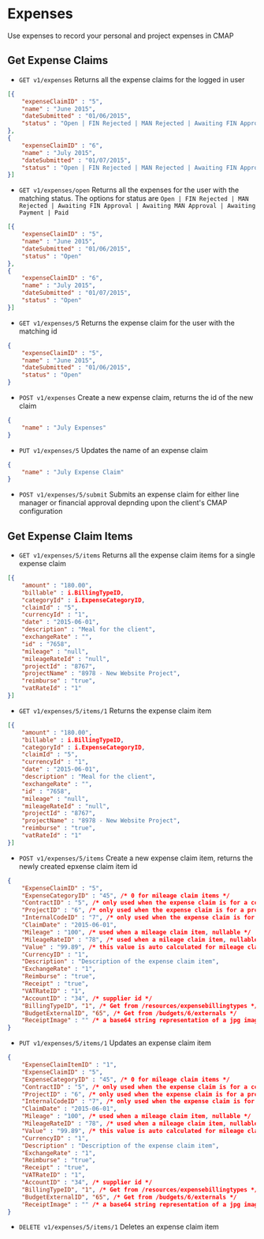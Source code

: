 # Expenses
Use expenses to record your personal and project expenses in CMAP

## Get Expense Claims
* `GET v1/expenses` Returns all the expense claims for the logged in user

```json
[{
	"expenseClaimID" : "5", 
	"name" : "June 2015", 
	"dateSubmitted" : "01/06/2015", 
	"status" : "Open | FIN Rejected | MAN Rejected | Awaiting FIN Approval | Awaiting MAN Approval | Awaiting Payment | Paid"
},
{
	"expenseClaimID" : "6", 
	"name" : "July 2015", 
	"dateSubmitted" : "01/07/2015", 
	"status" : "Open | FIN Rejected | MAN Rejected | Awaiting FIN Approval | Awaiting MAN Approval | Awaiting Payment | Paid"
}]
```

* `GET v1/expenses/open` Returns all the expenses for the user with the matching status. The options for status are `Open | FIN Rejected | MAN Rejected | Awaiting FIN Approval | Awaiting MAN Approval | Awaiting Payment | Paid`

```json
[{
	"expenseClaimID" : "5", 
	"name" : "June 2015", 
	"dateSubmitted" : "01/06/2015", 
	"status" : "Open"
},
{
	"expenseClaimID" : "6", 
	"name" : "July 2015", 
	"dateSubmitted" : "01/07/2015", 
	"status" : "Open"
}]
```

* `GET v1/expenses/5` Returns the expense claim for the user with the matching id

```json
{
	"expenseClaimID" : "5", 
	"name" : "June 2015", 
	"dateSubmitted" : "01/06/2015", 
	"status" : "Open"
}
```


* `POST v1/expenses` Create a new expense claim, returns the id of the new claim

```json
{
	"name" : "July Expenses"
}
```

* `PUT v1/expenses/5` Updates the name of an expense claim

```json
{
	"name" : "July Expense Claim"
}
```

* `POST v1/expenses/5/submit` Submits an expense claim for either line manager or financial approval depnding upon the client's CMAP configuration
 


## Get Expense Claim Items
* `GET v1/expenses/5/items` Returns all the expense claim items for a single expense claim

```json
[{ 
	"amount" : "180.00",
	"billable" : i.BillingTypeID,
	"categoryId" : i.ExpenseCategoryID,
	"claimId" : "5",
	"currencyId" : "1",
	"date" : "2015-06-01",
	"description" : "Meal for the client",
	"exchangeRate" : "",
	"id" : "7658",
	"mileage" : "null",
	"mileageRateId" : "null",
	"projectId" : "8767",
	"projectName" : "8978 - New Website Project",
	"reimburse" : "true",
	"vatRateId" : "1" 
}]
```

* `GET v1/expenses/5/items/1` Returns the expense claim item


```json
[{ 
	"amount" : "180.00",
	"billable" : i.BillingTypeID,
	"categoryId" : i.ExpenseCategoryID,
	"claimId" : "5",
	"currencyId" : "1",
	"date" : "2015-06-01",
	"description" : "Meal for the client",
	"exchangeRate" : "",
	"id" : "7658",
	"mileage" : "null",
	"mileageRateId" : "null",
	"projectId" : "8767",
	"projectName" : "8978 - New Website Project",
	"reimburse" : "true",
	"vatRateId" : "1" 
}]
```

* `POST v1/expenses/5/items` Create a new expense claim item, returns the newly created epxense claim item id

```json
{
	"ExpenseClaimID" : "5",
	"ExpenseCategoryID" : "45", /* 0 for mileage claim items */
	"ContractID" : "5", /* only used when the expense claim is for a contract */
	"ProjectID" : "6", /* only used when the expense claim is for a project */
	"InternalCodeID" : "7", /* only used when the expense claim is for an internal code */
	"ClaimDate" : "2015-06-01",
	"Mileage" : "100", /* used when a mileage claim item, nullable */
	"MileageRateID" : "78", /* used when a mileage claim item, nullable */
	"Value" : "99.89", /* this value is auto calculated for mileage claims */
	"CurrencyID" : "1",
	"Description" : "Description of the expense claim item",
	"ExchangeRate" : "1",
	"Reimburse" : "true",
	"Receipt" : "true",
	"VATRateID" : "1",
	"AccountID" : "34", /* supplier id */
	"BillingTypeID", "1", /* Get from /resources/expensebillingtypes */
	"BudgetExternalID", "65", /* Get from /budgets/6/externals */
	"ReceiptImage" : "" /* a base64 string representation of a jpg image */
}
```

* `PUT v1/expenses/5/items/1` Updates an expense claim item

```json
{
	"ExpenseClaimItemID" : "1",
	"ExpenseClaimID" : "5",
	"ExpenseCategoryID" : "45", /* 0 for mileage claim items */
	"ContractID" : "5", /* only used when the expense claim is for a contract */
	"ProjectID" : "6", /* only used when the expense claim is for a project */
	"InternalCodeID" : "7", /* only used when the expense claim is for an internal code */
	"ClaimDate" : "2015-06-01",
	"Mileage" : "100", /* used when a mileage claim item, nullable */
	"MileageRateID" : "78", /* used when a mileage claim item, nullable */
	"Value" : "99.89", /* this value is auto calculated for mileage claims */
	"CurrencyID" : "1",
	"Description" : "Description of the expense claim item",
	"ExchangeRate" : "1",
	"Reimburse" : "true",
	"Receipt" : "true",
	"VATRateID" : "1",
	"AccountID" : "34", /* supplier id */
	"BillingTypeID", "1", /* Get from /resources/expensebillingtypes */
	"BudgetExternalID", "65", /* Get from /budgets/6/externals */
	"ReceiptImage" : "" /* a base64 string representation of a jpg image */
}
```

* `DELETE v1/expenses/5/items/1` Deletes an expense claim item
